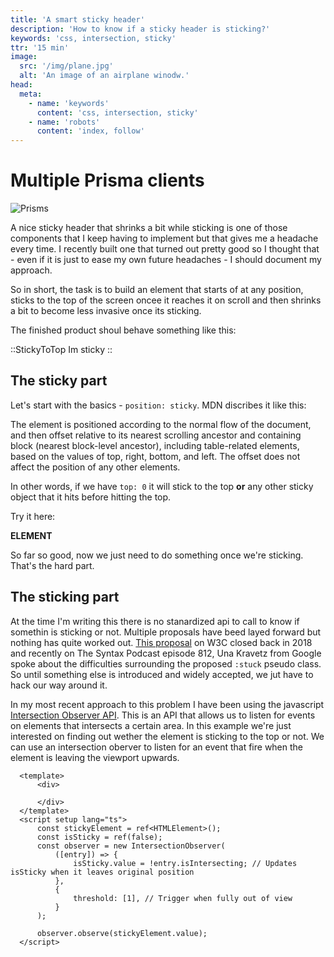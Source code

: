 ```yaml
---
title: 'A smart sticky header'
description: 'How to know if a sticky header is sticking?'
keywords: 'css, intersection, sticky'
ttr: '15 min'
image:
  src: '/img/plane.jpg'
  alt: 'An image of an airplane winodw.'
head:
  meta:
    - name: 'keywords'
      content: 'css, intersection, sticky'
    - name: 'robots'
      content: 'index, follow'
---
```


# Multiple Prisma clients

![Prisms](/img/plane.jpg)

A nice sticky header that shrinks a bit while sticking is one of those components that I keep having to implement but that gives me a headache every time. I recently built one that turned out pretty good so I thought that - even if it is just to ease my own future headaches - I should document my approach. 

So in short, the task is to build an element that starts of at any position, sticks to the top of the screen oncee it reaches it on scroll and then shrinks a bit to become less invasive once its sticking. 

The finished product shoul behave something like this:

::StickyToTop
  Im sticky
::


## The sticky part

Let's start with the basics - `position: sticky`. MDN discribes it like this: 

The element is positioned according to the normal flow of the document, and then offset relative to its nearest scrolling ancestor and containing block (nearest block-level ancestor), including table-related elements, based on the values of top, right, bottom, and left. The offset does not affect the position of any other elements.

In other words, if we have `top: 0` it will stick to the top **or** any other sticky object that it hits before hitting the top. 

Try it here:

**ELEMENT**

So far so good, now we just need to do something once we're sticking. That's the hard part.

## The sticking part

At the time I'm writing this there is no stanardized api to call to know if somethin is sticking or not. Multiple proposals have beed layed forward but nothing has quite worked out. [This proposal](https://github.com/w3c/csswg-drafts/issues/1656) on W3C closed back in 2018 and recently on The Syntax Podcast episode 812, Una Kravetz from Google spoke about the difficulties surrounding the proposed `:stuck` pseudo class. So until something else is introduced and widely accepted, we jut have to hack our way around it. 

In my most recent approach to this problem I have been using the javascript [Intersection Observer API](https://developer.mozilla.org/en-US/docs/Web/API/Intersection_Observer_API). This is an API that allows us to listen for events on elements that intersects a certain area. In this example we're just interested on finding out wether the element is sticking to the top or not. We can use an intersection oberver to listen for an event that fire when the element is leaving the viewport upwards. 

  ```vue
    <template>
        <div>

        </div>
    </template>
    <script setup lang="ts">
        const stickyElement = ref<HTMLElement>();
        const isSticky = ref(false);
        const observer = new IntersectionObserver(
            ([entry]) => {
                isSticky.value = !entry.isIntersecting; // Updates isSticky when it leaves original position
            },
            {
                threshold: [1], // Trigger when fully out of view
            }
        );

        observer.observe(stickyElement.value);
    </script>
  ```